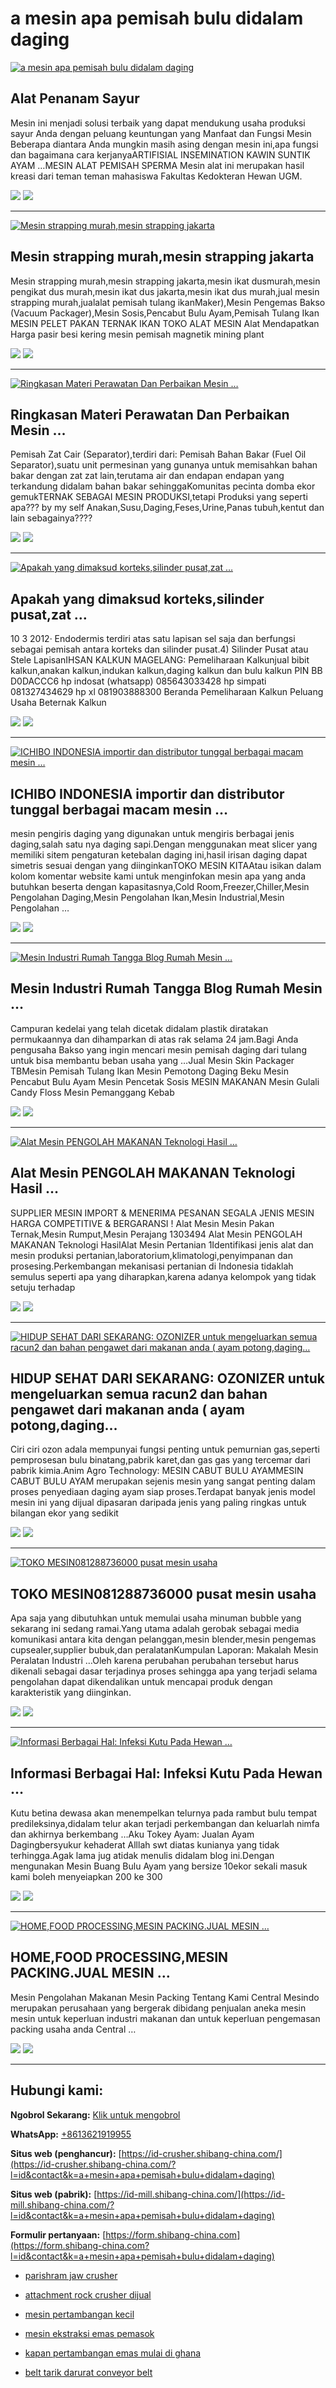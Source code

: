 # a mesin apa pemisah bulu didalam daging

<a href="https://swt.shibang-china.com/?l=id&img&k=a+mesin+apa+pemisah+bulu+didalam+daging" target="_blank">![a mesin apa pemisah bulu didalam daging](http://static.shibang-china.com/all-800x300/143.jpg)</a>

## Alat Penanam Sayur
Mesin ini menjadi solusi terbaik yang dapat mendukung usaha produksi sayur Anda dengan peluang keuntungan yang Manfaat dan Fungsi Mesin Beberapa diantara Anda mungkin masih asing dengan mesin ini,apa fungsi dan bagaimana cara kerjanyaARTIFISIAL INSEMINATION KAWIN SUNTIK AYAM …MESIN ALAT PEMISAH SPERMA Mesin alat ini merupakan hasil kreasi dari teman teman mahasiswa Fakultas Kedokteran Hewan UGM.


<a href="https://whatsapp.shibangsoft.com/WhatsApp.php" target="_blank" title="WhatsApp">![](http://static.shibang-china.com/icon/whatsapp.png)</a> <a href="https://swt.shibang-china.com/?l=id&icon&k=a+mesin+apa+pemisah+bulu+didalam+daging" target="_blank">![](http://static.shibang-china.com/icon/chat-id.png)</a>

---

<a href="https://swt.shibang-china.com/?l=id&img&k=a+mesin+apa+pemisah+bulu+didalam+daging" target="_blank">![Mesin strapping murah,mesin strapping jakarta](http://static.shibang-china.com/all-800x300/734.jpg)</a>

## Mesin strapping murah,mesin strapping jakarta
Mesin strapping murah,mesin strapping jakarta,mesin ikat dusmurah,mesin pengikat dus murah,mesin ikat dus jakarta,mesin ikat dus murah,jual mesin strapping murah,jualalat pemisah tulang ikanMaker),Mesin Pengemas Bakso (Vacuum Packager),Mesin Sosis,Pencabut Bulu Ayam,Pemisah Tulang Ikan MESIN PELET PAKAN TERNAK IKAN TOKO ALAT MESIN Alat Mendapatkan Harga pasir besi kering mesin pemisah magnetik mining plant


<a href="https://whatsapp.shibangsoft.com/WhatsApp.php" target="_blank" title="WhatsApp">![](http://static.shibang-china.com/icon/whatsapp.png)</a> <a href="https://swt.shibang-china.com/?l=id&icon&k=a+mesin+apa+pemisah+bulu+didalam+daging" target="_blank">![](http://static.shibang-china.com/icon/chat-id.png)</a>

---

<a href="https://swt.shibang-china.com/?l=id&img&k=a+mesin+apa+pemisah+bulu+didalam+daging" target="_blank">![Ringkasan Materi Perawatan Dan Perbaikan Mesin …](http://static.shibang-china.com/all-800x300/149.jpg)</a>

## Ringkasan Materi Perawatan Dan Perbaikan Mesin …
Pemisah Zat Cair (Separator),terdiri dari: Pemisah Bahan Bakar (Fuel Oil Separator),suatu unit permesinan yang gunanya untuk memisahkan bahan bakar dengan zat zat lain,terutama air dan endapan endapan yang terkandung didalam bahan bakar sehinggaKomunitas pecinta domba ekor gemukTERNAK SEBAGAI MESIN PRODUKSI,tetapi Produksi yang seperti apa??? by my self Anakan,Susu,Daging,Feses,Urine,Panas tubuh,kentut dan lain sebagainya????


<a href="https://whatsapp.shibangsoft.com/WhatsApp.php" target="_blank" title="WhatsApp">![](http://static.shibang-china.com/icon/whatsapp.png)</a> <a href="https://swt.shibang-china.com/?l=id&icon&k=a+mesin+apa+pemisah+bulu+didalam+daging" target="_blank">![](http://static.shibang-china.com/icon/chat-id.png)</a>

---

<a href="https://swt.shibang-china.com/?l=id&img&k=a+mesin+apa+pemisah+bulu+didalam+daging" target="_blank">![Apakah yang dimaksud korteks,silinder pusat,zat …](http://static.shibang-china.com/all-800x300/147.jpg)</a>

## Apakah yang dimaksud korteks,silinder pusat,zat …
10 3 2012· Endodermis terdiri atas satu lapisan sel saja dan berfungsi sebagai pemisah antara korteks dan silinder pusat.4) Silinder Pusat atau Stele LapisanIHSAN KALKUN MAGELANG: Pemeliharaan Kalkunjual bibit kalkun,anakan kalkun,indukan kalkun,daging kalkun dan bulu kalkun PIN BB D0DACCC6 hp indosat (whatsapp) 085643033428 hp simpati 081327434629 hp xl 081903888300 Beranda Pemeliharaan Kalkun Peluang Usaha Beternak Kalkun


<a href="https://whatsapp.shibangsoft.com/WhatsApp.php" target="_blank" title="WhatsApp">![](http://static.shibang-china.com/icon/whatsapp.png)</a> <a href="https://swt.shibang-china.com/?l=id&icon&k=a+mesin+apa+pemisah+bulu+didalam+daging" target="_blank">![](http://static.shibang-china.com/icon/chat-id.png)</a>

---

<a href="https://swt.shibang-china.com/?l=id&img&k=a+mesin+apa+pemisah+bulu+didalam+daging" target="_blank">![ICHIBO INDONESIA importir dan distributor tunggal berbagai macam mesin …](http://static.shibang-china.com/all-800x300/1268.jpg)</a>

## ICHIBO INDONESIA importir dan distributor tunggal berbagai macam mesin …
mesin pengiris daging yang digunakan untuk mengiris berbagai jenis daging,salah satu nya daging sapi.Dengan menggunakan meat slicer yang memiliki sitem pengaturan ketebalan daging ini,hasil irisan daging dapat simetris sesuai dengan yang diinginkanTOKO MESIN KITAAtau isikan dalam kolom komentar website kami untuk menginfokan mesin apa yang anda butuhkan beserta dengan kapasitasnya,Cold Room,Freezer,Chiller,Mesin Pengolahan Daging,Mesin Pengolahan Ikan,Mesin Industrial,Mesin Pengolahan …


<a href="https://whatsapp.shibangsoft.com/WhatsApp.php" target="_blank" title="WhatsApp">![](http://static.shibang-china.com/icon/whatsapp.png)</a> <a href="https://swt.shibang-china.com/?l=id&icon&k=a+mesin+apa+pemisah+bulu+didalam+daging" target="_blank">![](http://static.shibang-china.com/icon/chat-id.png)</a>

---

<a href="https://swt.shibang-china.com/?l=id&img&k=a+mesin+apa+pemisah+bulu+didalam+daging" target="_blank">![Mesin Industri Rumah Tangga Blog Rumah Mesin …](http://static.shibang-china.com/all-800x300/252.jpg)</a>

## Mesin Industri Rumah Tangga Blog Rumah Mesin …
Campuran kedelai yang telah dicetak didalam plastik diratakan permukaannya dan dihamparkan di atas rak selama 24 jam.Bagi Anda pengusaha Bakso yang ingin mencari mesin pemisah daging dari tulang untuk bisa membantu beban usaha yang …Jual Mesin Skin Packager TBMesin Pemisah Tulang Ikan Mesin Pemotong Daging Beku Mesin Pencabut Bulu Ayam Mesin Pencetak Sosis MESIN MAKANAN Mesin Gulali Candy Floss Mesin Pemanggang Kebab


<a href="https://whatsapp.shibangsoft.com/WhatsApp.php" target="_blank" title="WhatsApp">![](http://static.shibang-china.com/icon/whatsapp.png)</a> <a href="https://swt.shibang-china.com/?l=id&icon&k=a+mesin+apa+pemisah+bulu+didalam+daging" target="_blank">![](http://static.shibang-china.com/icon/chat-id.png)</a>

---

<a href="https://swt.shibang-china.com/?l=id&img&k=a+mesin+apa+pemisah+bulu+didalam+daging" target="_blank">![Alat Mesin PENGOLAH MAKANAN Teknologi Hasil …](http://static.shibang-china.com/all-800x300/1500.jpg)</a>

## Alat Mesin PENGOLAH MAKANAN Teknologi Hasil …
SUPPLIER MESIN IMPORT & MENERIMA PESANAN SEGALA JENIS MESIN HARGA COMPETITIVE & BERGARANSI ! Alat Mesin Mesin Pakan Ternak,Mesin Rumput,Mesin Perajang 1303494 Alat Mesin PENGOLAH MAKANAN Teknologi HasilAlat Mesin Pertanian 1Identifikasi jenis alat dan mesin produksi pertanian,laboratorium,klimatologi,penyimpanan dan prosesing.Perkembangan mekanisasi pertanian di Indonesia tidaklah semulus seperti apa yang diharapkan,karena adanya kelompok yang tidak setuju terhadap


<a href="https://whatsapp.shibangsoft.com/WhatsApp.php" target="_blank" title="WhatsApp">![](http://static.shibang-china.com/icon/whatsapp.png)</a> <a href="https://swt.shibang-china.com/?l=id&icon&k=a+mesin+apa+pemisah+bulu+didalam+daging" target="_blank">![](http://static.shibang-china.com/icon/chat-id.png)</a>

---

<a href="https://swt.shibang-china.com/?l=id&img&k=a+mesin+apa+pemisah+bulu+didalam+daging" target="_blank">![HIDUP SEHAT DARI SEKARANG: OZONIZER untuk mengeluarkan semua racun2 dan bahan pengawet dari makanan anda ( ayam potong,daging…](http://static.shibang-china.com/all-800x300/932.jpg)</a>

## HIDUP SEHAT DARI SEKARANG: OZONIZER untuk mengeluarkan semua racun2 dan bahan pengawet dari makanan anda ( ayam potong,daging…
Ciri ciri ozon adala mempunyai fungsi penting untuk pemurnian gas,seperti pemprosesan bulu binatang,pabrik karet,dan gas gas yang tercemar dari pabrik kimia.Anim Agro Technology: MESIN CABUT BULU AYAMMESIN CABUT BULU AYAM merupakan sejenis mesin yang sangat penting dalam proses penyediaan daging ayam siap proses.Terdapat banyak jenis model mesin ini yang dijual dipasaran daripada jenis yang paling ringkas untuk bilangan ekor yang sedikit


<a href="https://whatsapp.shibangsoft.com/WhatsApp.php" target="_blank" title="WhatsApp">![](http://static.shibang-china.com/icon/whatsapp.png)</a> <a href="https://swt.shibang-china.com/?l=id&icon&k=a+mesin+apa+pemisah+bulu+didalam+daging" target="_blank">![](http://static.shibang-china.com/icon/chat-id.png)</a>

---

<a href="https://swt.shibang-china.com/?l=id&img&k=a+mesin+apa+pemisah+bulu+didalam+daging" target="_blank">![TOKO MESIN081288736000 pusat mesin usaha](http://static.shibang-china.com/all-800x300/1494.jpg)</a>

## TOKO MESIN081288736000 pusat mesin usaha
Apa saja yang dibutuhkan untuk memulai usaha minuman bubble yang sekarang ini sedang ramai.Yang utama adalah gerobak sebagai media komunikasi antara kita dengan pelanggan,mesin blender,mesin pengemas cupsealer,supplier bubuk,dan peralatanKumpulan Laporan: Makalah Mesin Peralatan Industri …Oleh karena perubahan perubahan tersebut harus dikenali sebagai dasar terjadinya proses sehingga apa yang terjadi selama pengolahan dapat dikendalikan untuk mencapai produk dengan karakteristik yang diinginkan.


<a href="https://whatsapp.shibangsoft.com/WhatsApp.php" target="_blank" title="WhatsApp">![](http://static.shibang-china.com/icon/whatsapp.png)</a> <a href="https://swt.shibang-china.com/?l=id&icon&k=a+mesin+apa+pemisah+bulu+didalam+daging" target="_blank">![](http://static.shibang-china.com/icon/chat-id.png)</a>

---

<a href="https://swt.shibang-china.com/?l=id&img&k=a+mesin+apa+pemisah+bulu+didalam+daging" target="_blank">![Informasi Berbagai Hal: Infeksi Kutu Pada Hewan …](http://static.shibang-china.com/all-800x300/750.jpg)</a>

## Informasi Berbagai Hal: Infeksi Kutu Pada Hewan …
Kutu betina dewasa akan menempelkan telurnya pada rambut bulu tempat predileksinya,didalam telur akan terjadi perkembangan dan keluarlah nimfa dan akhirnya berkembang …Aku Tokey Ayam: Jualan Ayam Dagingbersyukur kehaderat Alllah swt diatas kunianya yang tidak terhingga.Agak lama jug atidak menulis didalam blog ini.Dengan mengunakan Mesin Buang Bulu Ayam yang bersize 10ekor sekali masuk kami boleh menyeiapkan 200 ke 300


<a href="https://whatsapp.shibangsoft.com/WhatsApp.php" target="_blank" title="WhatsApp">![](http://static.shibang-china.com/icon/whatsapp.png)</a> <a href="https://swt.shibang-china.com/?l=id&icon&k=a+mesin+apa+pemisah+bulu+didalam+daging" target="_blank">![](http://static.shibang-china.com/icon/chat-id.png)</a>

---

<a href="https://swt.shibang-china.com/?l=id&img&k=a+mesin+apa+pemisah+bulu+didalam+daging" target="_blank">![HOME,FOOD PROCESSING,MESIN PACKING.JUAL MESIN …](http://static.shibang-china.com/all-800x300/309.jpg)</a>

## HOME,FOOD PROCESSING,MESIN PACKING.JUAL MESIN …
Mesin Pengolahan Makanan Mesin Packing Tentang Kami Central Mesindo merupakan perusahaan yang bergerak dibidang penjualan aneka mesin mesin untuk keperluan industri makanan dan untuk keperluan pengemasan packing usaha anda Central …

<a href="https://whatsapp.shibangsoft.com/WhatsApp.php" target="_blank" title="WhatsApp">![](http://static.shibang-china.com/icon/whatsapp.png)</a> <a href="https://swt.shibang-china.com/?l=id&icon&k=a+mesin+apa+pemisah+bulu+didalam+daging" target="_blank">![](http://static.shibang-china.com/icon/chat-id.png)</a>

---
## Hubungi kami:

**Ngobrol Sekarang:** [Klik untuk mengobrol](https://swt.shibang-china.com?l=id&contact&k=a+mesin+apa+pemisah+bulu+didalam+daging)

**WhatsApp:**  [+8613621919955](https://whatsapp.shibangsoft.com/WhatsApp.php)

**Situs web (penghancur):** [https://id-crusher.shibang-china.com/](https://id-crusher.shibang-china.com/?l=id&contact&k=a+mesin+apa+pemisah+bulu+didalam+daging)

**Situs web (pabrik):** [https://id-mill.shibang-china.com/](https://id-mill.shibang-china.com/?l=id&contact&k=a+mesin+apa+pemisah+bulu+didalam+daging)

**Formulir pertanyaan:** [https://form.shibang-china.com](https://form.shibang-china.com?l=id&contact&k=a+mesin+apa+pemisah+bulu+didalam+daging)

* [parishram jaw crusher](../16/parishram%20jaw%20crusher.md)

* [attachment rock crusher dijual](../16/attachment%20rock%20crusher%20dijual.md)

* [mesin pertambangan kecil](../21/mesin%20pertambangan%20kecil.md)

* [mesin ekstraksi emas pemasok](../28/mesin%20ekstraksi%20emas%20pemasok.md)

* [kapan pertambangan emas mulai di ghana](../29/kapan%20pertambangan%20emas%20mulai%20di%20ghana.md)

* [belt tarik darurat conveyor belt](../17/belt%20tarik%20darurat%20conveyor%20belt.md)